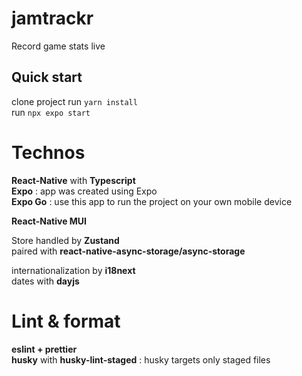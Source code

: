 # jamtrackr

Record game stats live

## Quick start

clone project
run `yarn install`  
run `npx expo start`

# Technos

**React-Native** with **Typescript**  
**Expo** : app was created using Expo  
**Expo Go** : use this app to run the project on your own mobile device

**React-Native MUI**

Store handled by **Zustand**  
paired with **react-native-async-storage/async-storage**

internationalization by **i18next**  
dates with **dayjs**

# Lint & format

**eslint + prettier**  
**husky** with **husky-lint-staged** : husky targets only staged files
